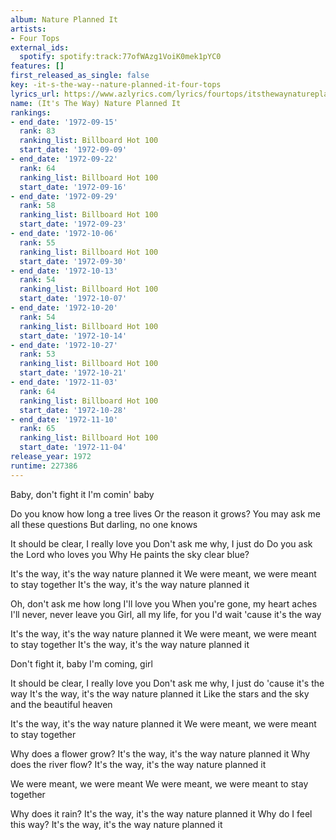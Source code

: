 ```yaml
---
album: Nature Planned It
artists:
- Four Tops
external_ids:
  spotify: spotify:track:77ofWAzg1VoiK0mek1pYC0
features: []
first_released_as_single: false
key: -it-s-the-way--nature-planned-it-four-tops
lyrics_url: https://www.azlyrics.com/lyrics/fourtops/itsthewaynatureplannedit.html
name: (It's The Way) Nature Planned It
rankings:
- end_date: '1972-09-15'
  rank: 83
  ranking_list: Billboard Hot 100
  start_date: '1972-09-09'
- end_date: '1972-09-22'
  rank: 64
  ranking_list: Billboard Hot 100
  start_date: '1972-09-16'
- end_date: '1972-09-29'
  rank: 58
  ranking_list: Billboard Hot 100
  start_date: '1972-09-23'
- end_date: '1972-10-06'
  rank: 55
  ranking_list: Billboard Hot 100
  start_date: '1972-09-30'
- end_date: '1972-10-13'
  rank: 54
  ranking_list: Billboard Hot 100
  start_date: '1972-10-07'
- end_date: '1972-10-20'
  rank: 54
  ranking_list: Billboard Hot 100
  start_date: '1972-10-14'
- end_date: '1972-10-27'
  rank: 53
  ranking_list: Billboard Hot 100
  start_date: '1972-10-21'
- end_date: '1972-11-03'
  rank: 64
  ranking_list: Billboard Hot 100
  start_date: '1972-10-28'
- end_date: '1972-11-10'
  rank: 65
  ranking_list: Billboard Hot 100
  start_date: '1972-11-04'
release_year: 1972
runtime: 227386
---
```

Baby, don't fight it
I'm comin' baby

Do you know how long a tree lives
Or the reason it grows?
You may ask me all these questions
But darling, no one knows

It should be clear, I really love you
Don't ask me why, I just do
Do you ask the Lord who loves you
Why He paints the sky clear blue?

It's the way, it's the way nature planned it
We were meant, we were meant to stay together
It's the way, it's the way nature planned it

Oh, don't ask me how long I'll love you
When you're gone, my heart aches
I'll never, never leave you
Girl, all my life, for you I'd wait 'cause it's the way

It's the way, it's the way nature planned it
We were meant, we were meant to stay together
It's the way, it's the way nature planned it

Don't fight it, baby
I'm coming, girl

It should be clear, I really love you
Don't ask me why, I just do 'cause it's the way
It's the way, it's the way nature planned it
Like the stars and the sky and the beautiful heaven

It's the way, it's the way nature planned it
We were meant, we were meant to stay together

Why does a flower grow?
It's the way, it's the way nature planned it
Why does the river flow?
It's the way, it's the way nature planned it

We were meant, we were meant
We were meant, we were meant to stay together

Why does it rain?
It's the way, it's the way nature planned it
Why do I feel this way?
It's the way, it's the way nature planned it
